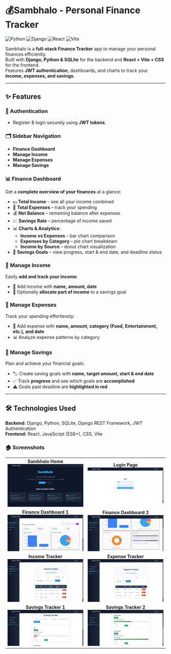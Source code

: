 # 💰Sambhalo - Personal Finance Tracker

![Python](https://img.shields.io/badge/python-3.13-blue) ![Django](https://img.shields.io/badge/django-5.2.5-brightgreen) ![React](https://img.shields.io/badge/react-18.2.0-blue) ![Vite](https://img.shields.io/badge/vite-4.3.9-purple)

Sambhalo is a **full-stack Finance Tracker** app to manage your personal finances efficiently.  
Built with **Django, Python & SQLite** for the backend and **React + Vite + CSS** for the frontend.  
Features **JWT authentication**, dashboards, and charts to track your **income, expenses, and savings**.

---

## ✨ Features

### 🔐 Authentication
- Register & login securely using **JWT tokens**.

### 🗂️ Sidebar Navigation
- **Finance Dashboard**  
- **Manage Income**  
- **Manage Expenses**  
- **Manage Savings**

### 📊 Finance Dashboard
Get a **complete overview of your finances** at a glance:  
- 💵 **Total Income** – see all your income combined  
- 🛒 **Total Expenses** – track your spending  
- 💰 **Net Balance** – remaining balance after expenses  
- 📈 **Savings Rate** – percentage of income saved  
- 📊 **Charts & Analytics:**  
  - **Income vs Expenses** – bar chart comparison  
  - **Expenses by Category** – pie chart breakdown  
  - **Income by Source** – donut chart visualization  
- 🎯 **Savings Goals** – view progress, start & end date, and deadline status  

### 💸 Manage Income
Easily **add and track your income**:  
- 📝 Add income with **name, amount, date**  
- 🎯 Optionally **allocate part of income** to a savings goal  

### 🛒 Manage Expenses
Track your spending effortlessly:  
- 📝 Add expense with **name, amount, category (Food, Entertainment, etc.), and date**  
- 📊 Analyze expense patterns by category  

### 🏦 Manage Savings
Plan and achieve your financial goals:  
- 🏷️ Create saving goals with **name, target amount, start & end date**  
- ✅ Track **progress** and see which goals are **accomplished**  
- ⚠️ Goals past deadline are **highlighted in red**
---

## 🛠️ Technologies Used

**Backend:** Django, Python, SQLite, Django REST Framework, JWT Authentication  
**Frontend:** React, JavaScript (ES6+), CSS, Vite

### 🏠 Screenshots

<table>
  <tr>
    <td align="center">
      <b>Sambhalo Home</b><br>
      <img src="demo/Screenshot1.png" alt="Sambhalo Home" width="500"/>
    </td>
    <td align="center">
      <b>Login Page</b><br>
      <img src="demo/Screenshot2.png" alt="Login Page" width="500"/>
    </td>
  </tr>
  <tr>
    <td align="center">
      <b>Finance Dashboard 1</b><br>
      <img src="demo/Screenshot7.png" alt="Finance Dashboard 1" width="500"/>
    </td>
    <td align="center">
      <b>Finance Dashboard 2</b><br>
      <img src="demo/Screenshot8.png" alt="Finance Dashboard 2" width="500"/>
    </td>
  </tr>
  <tr>
    <td align="center">
      <b>Income Tracker</b><br>
      <img src="demo/Screenshot3.png" alt="Income Tracker" width="500"/>
    </td>
    <td align="center">
      <b>Expense Tracker</b><br>
      <img src="demo/Screenshot4.png" alt="Expense Tracker" width="500"/>
    </td>
  </tr>
  <tr>
    <td align="center">
      <b>Savings Tracker 1</b><br>
      <img src="demo/Screenshot5.png" alt="Savings Tracker 1" width="500"/>
    </td>
    <td align="center">
      <b>Savings Tracker 2</b><br>
      <img src="demo/Screenshot6.png" alt="Savings Tracker 2" width="500"/>
    </td>
  </tr>
</table>
